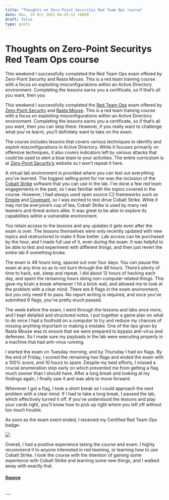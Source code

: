 ```yaml
---
title: "Thoughts on Zero-Point Securitys Red Team Ops course"
date: Mon, 24 Oct 2022 04:45:12 +0000
draft: false
type: posts
---
```

# Thoughts on Zero-Point Securitys Red Team Ops course





This weekend I successfully completed the Red Team Ops exam offered by Zero-Point Security and Rasta Mouse. This is a red team training course with a focus on exploiting misconfigurations within an Active Directory environment. Completing the lessons earns you a certificate, so if that’s all you want, then you

This weekend I successfully completed the [Red Team Ops](https://training.zeropointsecurity.co.uk/courses/red-team-ops) exam offered by [Zero-Point Security](https://www.zeropointsecurity.co.uk/) and [Rasta Mouse](https://twitter.com/_rastamouse). This is a red team training course with a focus on exploiting misconfigurations within an Active Directory environment. Completing the lessons earns you a certificate, so if that’s all you want, then you can stop there. However, if you really want to challenge what you’ve learnt, you’ll definitely want to take on the exam.

The course includes lessons that covers various techniques to identify and exploit misconfigurations in Active Directory. While it focuses primarily on offensive techniques, it also covers indicators left by various attacks that could be used to alert a blue team to your activities. The entire curriculum is at [Zero-Point Security’s](https://training.zeropointsecurity.co.uk/courses/red-team-ops) website so I won’t repeat it here.

A virtual lab environment is provided where you can test out everything you’ve learned. The biggest selling point for me was the inclusion of the [Cobalt Strike](https://www.cobaltstrike.com/features/) software that you can use in the lab. I’ve done a few red team engagements in the past, so I was familiar with the topics covered in the course. However, I had always used open source C2 frameworks such as [Empire](https://github.com/BC-SECURITY/Empire) and [Covenant](https://github.com/cobbr/Covenant), so I was excited to test drive Cobalt Strike. While it may not be everyone’s cup of tea, Cobalt Strike is used by many red teamers and threat actors alike. It was great to be able to explore its capabilities within a vulnerable environment.

You retain access to the lessons and any updates it gets even after the exam is over. The lessons themselves were only recently updated with new topics and restructured to make it flow better. Lab access can be purchased by the hour, and I made full use of it, even during the exam. It was helpful to be able to test and experiment with different things, and then just revert the entire lab if something broke.

The exam is 48 hours long, spaced out over four days. You can pause the exam at any time so as to not burn through the 48 hours. There’s plenty of time to hack, eat, sleep and repeat. I did about 12 hours of hacking each day, and spent the remaining hours doing non-computer related things. This gave my brain a break whenever I hit a brick wall, and allowed me to look at the problem with a clear mind. There are 8 flags in the exam environment, but you only need 6 to pass. No report writing is required, and once you’ve submitted 6 flags, you’ve pretty much passed.

The week before the exam, I went through the lessons and labs once more, and I kept detailed and structured notes. I put together a game plan on what to do once I had a foothold on a computer to try and reduce my chances of missing anything important or making a mistake. One of the tips given by Rasta Mouse was to ensure that we were prepared to bypass anti-virus and defenses. So I made sure my payloads in the lab were executing properly in a machine that had anti-virus running.

I started the exam on Tuesday morning, and by Thursday I had six flags. By the end of Friday, I scored the remaining two flags and ended the exam with a 100% score, and 10 hours to spare. Despite my best efforts, I missed a crucial enumeration step early on which prevented me from getting a flag much sooner than I should have. After a long break and looking at my findings again, I finally saw it and was able to move forward.

Whenever I got a flag, I took a short break so I could approach the next problem with a clear mind. If I had to take a long break, I paused the lab, which effectively turned it off. If you’ve understood the lessons and play your cards right, you’ll know how to pick up right where you left off without too much trouble.

As soon as the exam event ended, I received my Certified Red Team Ops badge:

[![](/images/2022-10-24/01.png)](https://ca.badgr.com/public/assertions/kndcIHx6RAGZJ5zol8XLIA)

Overall, I had a positive experience taking the course and exam. I highly recommend it to anyone interested in red teaming, or learning how to use Cobalt Strike. I took the course with the intention of gaining some experience with Cobalt Strike and learning some new things, and I walked away with exactly that.

#### [Source](http://blog.techorganic.com/2022/10/24/thoughts-on-zeropoint-securitys-red-team-ops-course/)

<br/>
---
